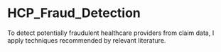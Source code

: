 # HCP_Fraud_Detection
To detect potentially fraudulent healthcare providers from claim data, I apply techniques recommended by relevant literature.
